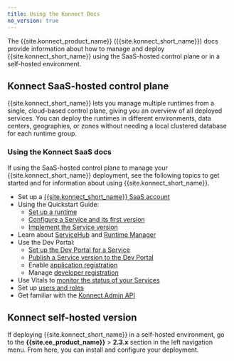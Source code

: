 ```yaml
---
title: Using the Konnect Docs
no_version: true
---
```


The {{site.konnect_product_name}} ({{site.konnect_short_name}}) docs provide
information about how to manage and deploy {{site.konnect_short_name}} using
the SaaS-hosted control plane or in a self-hosted environment.

## Konnect SaaS-hosted control plane
{{site.konnect_short_name}} lets you manage multiple runtimes from a
single, cloud-based control plane, giving you an overview of all deployed
services. You can deploy the runtimes in different environments, data
centers, geographies, or zones without needing a local clustered database for
each runtime group.

### Using the Konnect SaaS docs
If using the SaaS-hosted control plane to manage your
{{site.konnect_short_name}} deployment, see the
following topics to get started and for information about using
{{site.konnect_short_name}}.

* Set up a [{{site.konnect_short_name}} SaaS account](/konnect/access-account)
* Using the Quickstart Guide:
  * [Set up a runtime](/konnect/getting-started/configure-runtime)
  * [Configure a Service and its first version](/konnect/getting-started/configure-service)
  * [Implement the Service version](/konnect/getting-started/implement-service)
* Learn about [ServiceHub](/konnect/servicehub) and [Runtime Manager](/konnect/runtime-manager)
* Use the Dev Portal:
  * [Set up the Dev Portal for a Service](/konnect/servicehub/dev-portal/service-documentation)
  * [Publish a Service version to the Dev Portal](/konnect/servicehub/dev-portal/publish)
  * Enable [application registration](/konnect/dev-portal/administrators/app-registration/enable-app-reg)
  * Manage [developer registration](/konnect/dev-portal/administrators/manage-devs)
* Use Vitals to [monitor the status of your Services](/konnect/vitals)
* Set up [users and roles](/konnect/reference/org-management)
* Get familiar with the [Konnect Admin API](/konnect/reference/konnect-api)

## Konnect self-hosted version
If deploying {{site.konnect_short_name}} in a self-hosted environment, go to
the **{{site.ee_product_name}}** > **2.3.x** section in the left navigation
menu. From here, you can install and configure your deployment.

